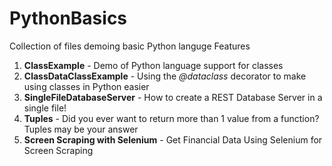 # PythonBasics
Collection of files demoing basic Python languge Features
1.  **ClassExample** - Demo of Python language support for classes
3.  **ClassDataClassExample** - Using the *@dataclass* decorator to make using classes in Python easier
4.  **SingleFileDatabaseServer** - How to create a REST Database Server in a single file!
5.  **Tuples** - Did you ever want to return more than 1 value from a function?  Tuples may be your answer
6.  **Screen Scraping with Selenium** - Get Financial Data Using Selenium for Screen Scraping
